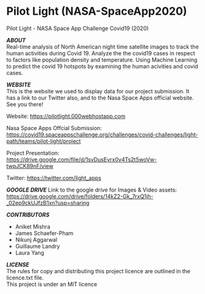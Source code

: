 # Pilot Light (NASA-SpaceApp2020)
Pilot Light - NASA Space App Challenge Covid19 (2020)  

***ABOUT***  
Real-time analysis of North American night time satellite images to track the human activities during Covid 19. Analyze the the covid19 cases in respect to factors like population density and temperature. Using Machine Learning  to predict the covid 19 hotspots by examining the human acivities and covid cases. 

***WEBSITE***  
This is the website we used to display data for our project submission. It has a link to our Twitter also, and to the Nasa Space Apps official website. See you there!

Website: https://pilotlight.000webhostapp.com 

Nasa Space Apps Offcial Submission: https://covid19.spaceappschallenge.org/challenges/covid-challenges/light-path/teams/pilot-light/project

Project Presentation: https://drive.google.com/file/d/1svDusEyrx0y4Ts2t5woVw-twpJCK89nF/view  

Twitter: https://twitter.com/light_apps  


***GOOGLE DRIVE***
Link to the google drive for Images & Video assets:
https://drive.google.com/drive/folders/14kZ2-Gk_7rxQ1jh-_02ep9ckUJfzB1xn?usp=sharing

***CONTRIBUTORS***  
- Aniket Mishra     
- James Schaefer-Pham    
- Nikunj Aggarwal  
- Guillaume Landry  
- Laura Yang  

***LICENSE***  
The rules for copy and distributing this project licence are outlined in the licence.txt file.  
This project is under an MIT licence  



